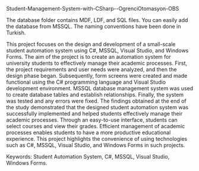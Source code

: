 Student-Management-System-with-CSharp--OgrenciOtomasyon-OBS

The database folder contains MDF, LDF, and SQL files. You can easily add the database from MSSQL. The naming conventions have been done in Turkish.

This project focuses on the design and development of a small-scale student automation 
system using C#, MSSQL, Visual Studio, and Windows Forms. The aim of the project is to 
create an automation system for university students to effectively manage their academic
processes. First, the project requirements and user needs were analyzed, and then the
design phase began. Subsequently, form screens were created and made functional using
the C# programming language and Visual Studio development environment. MSSQL 
database management system was used to create database tables and establish 
relationships. Finally, the system was tested and any errors were fixed. The findings obtained 
at the end of the study demonstrated that the designed student automation system was
successfully implemented and helped students effectively manage their academic 
processes. Through an easy-to-use interface, students can select courses and view their 
grades. Efficient management of academic processes enables students to have a more 
productive educational experience. This project highlights the convenience of using
technologies such as C#, MSSQL, Visual Studio, and Windows Forms in such projects.

Keywords: Student Automation System, C#, MSSQL, Visual Studio, Windows Forms.
